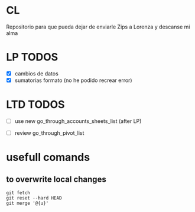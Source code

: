 # CL
Repositorio para que pueda dejar de enviarle Zips a Lorenza y descanse mi alma

# LP TODOS
- [x] cambios de datos
- [x] sumatorias formato (no he podido recrear error)

# LTD TODOS
- [ ] use new go_through_accounts_sheets_list (after LP)
- [ ] review go_through_pivot_list


# usefull comands

## to overwrite local changes
```
git fetch
git reset --hard HEAD
git merge '@{u}'
```
